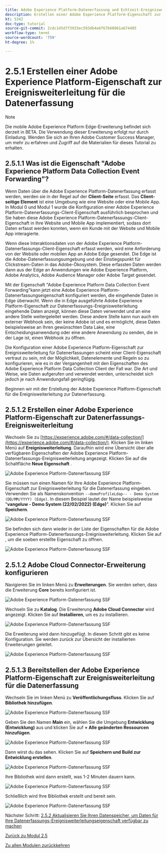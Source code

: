 ```yaml
---
title: Adobe Experience Platform-Datenerfassung und Echtzeit-Ereignisweiterleitung - Erstellen einer Adobe Experience Platform-Eigenschaft zur Ereignisweiterleitung für Datenerfassung
description: Erstellen einer Adobe Experience Platform-Eigenschaft zur Ereignisweiterleitung für die Datenerfassung
kt: 5342
doc-type: tutorial
source-git-commit: 2cdc145d7f3933ec593db4e6f67b60961a674405
workflow-type: tm+mt
source-wordcount: '759'
ht-degree: 1%

---
```


# 2.5.1 Erstellen einer Adobe Experience Platform-Eigenschaft zur Ereignisweiterleitung für die Datenerfassung

>[!NOTE]
>
>Die mobile Adobe Experience Platform Edge-Erweiterung befindet sich derzeit in BETA. Die Verwendung dieser Erweiterung erfolgt nur durch Einladung. Wenden Sie sich an Ihren Adobe Customer Success Manager, um mehr zu erfahren und Zugriff auf die Materialien für dieses Tutorial zu erhalten.

## 2.5.1.1 Was ist die Eigenschaft &quot;Adobe Experience Platform Data Collection Event Forwarding&quot;?

Wenn Daten über die Adobe Experience Platform-Datenerfassung erfasst werden, werden sie in der Regel auf der **Client-Seite** erfasst. Das **Client-seitige Element** ist eine Umgebung wie eine Website oder eine Mobile App. In Modul 0 und Modul 1 wurde die Konfiguration einer Adobe Experience Platform-Datenerfassungs-Client-Eigenschaft ausführlich besprochen und Sie haben diese Adobe Experience Platform-Datenerfassungs-Client-Eigenschaft in Ihre Website und Mobile App implementiert, sodass dort Daten erfasst werden konnten, wenn ein Kunde mit der Website und Mobile App interagierte.

Wenn diese Interaktionsdaten von der Adobe Experience Platform-Datenerfassungs-Client-Eigenschaft erfasst werden, wird eine Anforderung von der Website oder mobilen App an Adobe Edge gesendet. Die Edge ist die Adobe-Datenerfassungsumgebung und der Einstiegspunkt für Clickstream-Daten in das Adobe-Ökosystem. Diese erfassten Daten werden dann aus der Edge an Anwendungen wie Adobe Experience Platform, Adobe Analytics, Adobe Audience Manager oder Adobe Target gesendet.

Mit der Eigenschaft &quot;Adobe Experience Platform Data Collection Event Forwarding&quot;kann jetzt eine Adobe Experience Platform-Datenerfassungseigenschaft konfiguriert werden, die eingehende Daten in Edge überwacht. Wenn die in Edge ausgeführte Adobe Experience Platform-Eigenschaft zur Datenerfassungs-Ereignisweiterleitung eingehende Daten anzeigt, können diese Daten verwendet und an eine andere Stelle weitergeleitet werden. Diese andere Stelle kann nun auch ein externer Webhook sein, der keine Adobe ist und es ermöglicht, diese Daten beispielsweise an Ihren gewünschten Data Lake, eine Entscheidungsanwendung oder eine andere Anwendung zu senden, die in der Lage ist, einen Webhook zu öffnen.

Die Konfiguration einer Adobe Experience Platform-Eigenschaft zur Ereignisweiterleitung für Datenerfassungen scheint einer Client-Eigenschaft vertraut zu sein, mit der Möglichkeit, Datenelemente und Regeln so zu konfigurieren, wie es in der Vergangenheit mit den Eigenschaften des Adobe Experience Platform Data Collection Client der Fall war. Die Art und Weise, wie Daten aufgerufen und verwendet werden, unterscheidet sich jedoch je nach Anwendungsfall geringfügig.

Beginnen wir mit der Erstellung der Adobe Experience Platform-Eigenschaft für die Ereignisweiterleitung zur Datenerfassung.

## 2.5.1.2 Erstellen einer Adobe Experience Platform-Eigenschaft zur Datenerfassungs-Ereignisweiterleitung

Wechseln Sie zu [https://experience.adobe.com/#/data-collection/](https://experience.adobe.com/#/data-collection/). Klicken Sie im linken Menü auf **Ereignisweiterleitung**. Daraufhin wird eine Übersicht über alle verfügbaren Eigenschaften der Adobe Experience Platform-Datenerfassungs-Ereignisweiterleitung angezeigt. Klicken Sie auf die Schaltfläche **Neue Eigenschaft** .

![Adobe Experience Platform-Datenerfassung SSF](./images/launchhome.png)

Sie müssen nun einen Namen für Ihre Adobe Experience Platform-Eigenschaft zur Ereignisweiterleitung für die Datenerfassung eingeben. Verwenden Sie als Namenskonvention `--demoProfileLdap-- - Demo System (DD/MM/YYYY) (Edge)`. In diesem Beispiel lautet der Name beispielsweise &quot;**vangeluw - Demo System (22/02/2022) (Edge)**&quot;. Klicken Sie auf **Speichern**.

![Adobe Experience Platform-Datenerfassung SSF](./images/ssf1.png)

Sie befinden sich dann wieder in der Liste der Eigenschaften für die Adobe Experience Platform-Datenerfassungs-Ereignisweiterleitung. Klicken Sie auf , um die soeben erstellte Eigenschaft zu öffnen.

![Adobe Experience Platform-Datenerfassung SSF](./images/ssf2.png)

## 2.5.1.2 Adobe Cloud Connector-Erweiterung konfigurieren

Navigieren Sie im linken Menü zu **Erweiterungen**. Sie werden sehen, dass die Erweiterung **Core** bereits konfiguriert ist.

![Adobe Experience Platform-Datenerfassung SSF](./images/ssf3.png)

Wechseln Sie zu **Katalog**. Die Erweiterung **Adobe Cloud Connector** wird angezeigt. Klicken Sie auf **Installieren**, um es zu installieren.

![Adobe Experience Platform-Datenerfassung SSF](./images/ssf4.png)

Die Erweiterung wird dann hinzugefügt. In diesem Schritt gibt es keine Konfiguration. Sie werden zurück zur Übersicht der installierten Erweiterungen geleitet.

![Adobe Experience Platform-Datenerfassung SSF](./images/ssf5.png)

## 2.5.1.3 Bereitstellen der Adobe Experience Platform-Eigenschaft zur Ereignisweiterleitung für die Datenerfassung

Wechseln Sie im linken Menü zu **Veröffentlichungsfluss**. Klicken Sie auf **Bibliothek hinzufügen**.

![Adobe Experience Platform-Datenerfassung SSF](./images/ssf6.png)

Geben Sie den Namen **Main** ein, wählen Sie die Umgebung **Entwicklung (Entwicklung)** aus und klicken Sie auf **+ Alle geänderten Ressourcen hinzufügen**.

![Adobe Experience Platform-Datenerfassung SSF](./images/ssf7.png)

Dann wirst du das sehen. Klicken Sie auf **Speichern und Build zur Entwicklung erstellen**.

![Adobe Experience Platform-Datenerfassung SSF](./images/ssf8.png)

Ihre Bibliothek wird dann erstellt, was 1-2 Minuten dauern kann.

![Adobe Experience Platform-Datenerfassung SSF](./images/ssf9.png)

Schließlich wird Ihre Bibliothek erstellt und bereit sein.

![Adobe Experience Platform-Datenerfassung SSF](./images/ssf10.png)

Nächster Schritt: [2.5.2 Aktualisieren Sie Ihren Datenspeicher, um Daten für Ihre Datenerfassungs-Ereignisweiterleitungseigenschaft verfügbar zu machen](./ex2.md)

[Zurück zu Modul 2.5](./aep-data-collection-ssf.md)

[Zu allen Modulen zurückkehren](./../../../overview.md)
